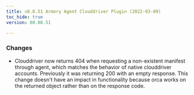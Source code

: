 ```yaml
---
title: v0.8.51 Armory Agent Clouddriver Plugin (2022-03-09)
toc_hide: true
version: 00.08.51

---
```


### Changes

* Clouddriver now returns 404 when requesting a non-existent manifest through agent, which matches the behavior of native clouddriver accounts. Previously it was returning 200 with an empty response. This change doesn't have an impact in functionality because orca works on the returned object rather than on the response code.
